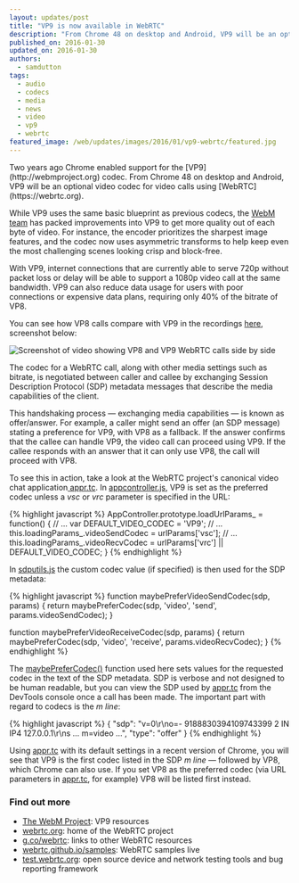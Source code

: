 ```yaml
---
layout: updates/post
title: "VP9 is now available in WebRTC"
description: "From Chrome 48 on desktop and Android, VP9 will be an optional video codec for video calls using WebRTC."
published_on: 2016-01-30
updated_on: 2016-01-30
authors:
  - samdutton
tags:
  - audio
  - codecs
  - media
  - news
  - video
  - vp9
  - webrtc
featured_image: /web/updates/images/2016/01/vp9-webrtc/featured.jpg
---
```


<style>
img.screenshot {
  max-width: 360px;
}
@media screen and (max-width: 500px) {
  img.screenshot {
    max-width: 100%;
  }
}
</style>


<p class="intro">Two years ago Chrome enabled support for the [VP9](http://webmproject.org) codec. From Chrome 48 on desktop and Android, VP9 will be an optional video codec for video calls using [WebRTC](https://webrtc.org).</p>

While VP9 uses the same basic blueprint as previous codecs, the [WebM team](http://thewebmproject.org) has packed improvements into VP9 to get more quality out of each byte of video. For instance, the encoder prioritizes the sharpest image features, and the codec now uses asymmetric transforms to help keep even the most challenging scenes looking crisp and block-free.

With VP9, internet connections that are currently able to serve 720p without
packet loss or delay will be able to support a 1080p video call at the same
bandwidth. VP9 can also reduce data usage for users with poor connections or
expensive data plans, requiring only 40% of the bitrate of VP8.

You can see how VP8 calls compare with VP9 in the recordings [here](), screenshot below:

<img alt="Screenshot of video showing VP8 and VP9 WebRTC calls side by side" src="/web/updates/images/2016/01/vp9-webrtc/vp8-v-vp9.jpg" />

The codec for a WebRTC call, along with other media settings such as bitrate, is negotiated between caller and callee by exchanging Session Description Protocol (SDP) metadata messages that describe the media capabilities of the client.

This handshaking process — exchanging media capabilities — is known as offer/answer.  For example, a caller might  send an offer (an SDP message) stating a preference for VP9, with VP8 as a fallback. If the answer confirms that the callee can handle VP9, the video call can proceed using VP9. If the callee responds with an answer that it can only use VP8, the call will proceed with VP8.

To see this in action, take a look at the WebRTC project's canonical video chat application[ appr.tc](https://appr.tc/). In [appcontroller.js](https://github.com/webrtc/apprtc/blob/5eb702d341796840edd0e57f3e7eebb6ebcba8d4/src/web_app/js/appcontroller.js#L536), VP9 is set as the preferred codec unless a _vsc_ or _vrc_ parameter is specified in the URL:

{% highlight javascript %}
AppController.prototype.loadUrlParams_ = function() {
  // ...
  var DEFAULT_VIDEO_CODEC = 'VP9';
  // …
  this.loadingParams_.videoSendCodec = urlParams['vsc'];
  // ...
  this.loadingParams_.videoRecvCodec = urlParams['vrc'] || DEFAULT_VIDEO_CODEC;
}
{% endhighlight %}

In [sdputils.js](https://github.com/webrtc/apprtc/blob/9eed9e0f2c98bc84ea5bb75ba15c8f304f8485e4/src/web_app/js/sdputils.js#L219) the custom codec value (if specified) is then used for the SDP metadata:

{% highlight javascript %}
function maybePreferVideoSendCodec(sdp, params) {
  return maybePreferCodec(sdp, 'video', 'send', params.videoSendCodec);
}

function maybePreferVideoReceiveCodec(sdp, params) {
  return maybePreferCodec(sdp, 'video', 'receive', params.videoRecvCodec);
}
{% endhighlight %}

The [maybePreferCodec()](https://github.com/webrtc/apprtc/blob/9eed9e0f2c98bc84ea5bb75ba15c8f304f8485e4/src/web_app/js/sdputils.js#L226) function used here sets values for the requested codec in the text of the SDP metadata. SDP is verbose and not designed to be human readable, but you can view the SDP used by [appr.tc](https://appr.tc/) from the DevTools console once a call has been made. The important part with regard to codecs is the _m line_:

{% highlight javascript %}
{
    "sdp": "v=0\r\no=- 9188830394109743399 2 IN IP4 127.0.0.1\r\ns … m=video ...",
    "type": "offer"
}
{% endhighlight %}

Using [appr.tc](https://appr.tc/) with its default settings in a recent version of Chrome, you will see that VP9 is the first codec listed in the SDP _m line_ — followed by VP8, which Chrome can also use. If you set VP8 as the preferred codec (via URL parameters in [appr.tc](https://appr.tc), for example) VP8 will be listed first instead.

### Find out more

* [The WebM Project](http://www.webmproject.org/vp9/): VP9 resources
* [webrtc.org](http://www.webrtc.org/): home of the WebRTC project
* [g.co/webrtc](http://g.co/webrtc): links to other WebRTC resources
* [webrtc.github.io/samples](http://webrtc.github.io/samples): WebRTC samples
live
* [test.webrtc.org](http://test.webrtc.org): open source device and network testing tools and bug reporting framework
